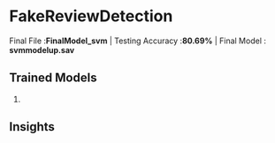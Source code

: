 # FakeReviewDetection
 Final File :**FinalModel_svm** |
Testing Accuracy :**80.69%**    |
 Final Model : **svmmodelup.sav**

## Trained Models
1.


## Insights




